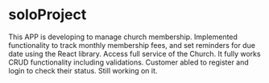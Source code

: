 # soloProject
This APP is developing to manage church membership.
Implemented functionality to track monthly membership fees, and set reminders for due date using the React library.
Access full service of the Church.
It fully works CRUD functionality including validations.
Customer abled to register and login to check their status.
Still working on it.

